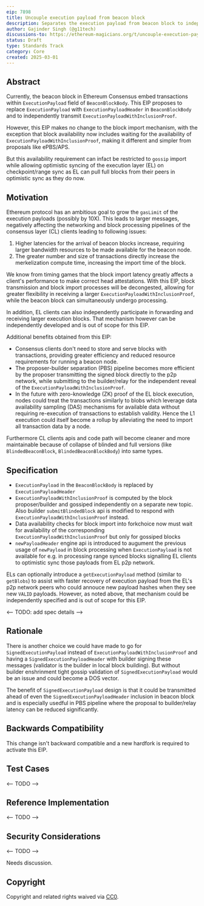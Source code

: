 ```yaml
---
eip: 7898
title: Uncouple execution payload from beacon block
description: Separates the execution payload from beacon block to independently transmit them
author: Gajinder Singh (@g11tech)
discussions-to: https://ethereum-magicians.org/t/uncouple-execution-payload-from-beacon-block/23029
status: Draft
type: Standards Track
category: Core
created: 2025-03-01
---
```


## Abstract

Currently, the beacon block in Ethereum Consensus embed transactions within `ExecutionPayload` field of `BeaconBlockBody`. This EIP proposes to replace `ExecutionPayload` with `ExecutionPayloadHeader` in `BeaconBlockBody` and to independently transmit `ExecutionPayloadWithInclusionProof`.

However, this EIP makes no change to the block import mechanism, with the exception that block availability now includes waiting for the availability of `ExecutionPayloadWithInclusionProof`, making it different and simpler from proposals like ePBS/APS.

But this availability requirement can infact be restricted to `gossip` import while allowing optimistic syncing of the execution layer (EL) on checkpoint/range sync as EL can pull full blocks from their peers in optimistic sync as they do now.

## Motivation

Ethereum protocol has an ambitious goal to grow the `gasLimit` of the execution payloads (possibly by 10X). This leads to larger messages, negatively affecting the networking and block processing pipelines of the consensus layer (CL) clients leading to following issues:

1. Higher latencies for the arrival of beacon blocks increase, requiring larger bandwidth resources to be made available for the beacon node.
2. The greater number and size of transactions directly increase the merkelization compute time, increasing the import time of the block.

We know from timing games that the block import latency greatly affects a client's performance to make correct head attestations. With this EIP, block transmission and block import processes will be decongested, allowing for greater flexibility in receiving a larger `ExecutionPayloadWithInclusionProof`, while the beacon block can simultaneously undergo processing. 

In addition, EL clients can also independently participate in forwarding and receiving larger execution blocks. That mechanism however can be independently developed and is out of scope for this EIP.

Additional benefits obtained from this EIP:

- Consensus clients don't need to store and serve blocks with transactions, providing greater efficiency and reduced resource requirements for running a beacon node.
- The proposer-builder separation (PBS) pipeline becomes more efficient by the proposer transmitting the signed block directly to the p2p network, while submitting to the builder/relay for the independent reveal of the `ExecutionPayloadWithInclusionProof`.
- In the future with zero-knowledge (ZK) proof of the EL block execution, nodes could treat the transactions similarly to blobs which leverage data availability sampling (DAS) mechanisms for available data without requiring re-execution of transactions to establish validity. Hence the L1 execution could itself become a rollup by alleviating the need to import all transaction data by a node.

Furthermore CL clients apis and code path will become cleaner and more maintainable because of collapse of blinded and full versions (like `BlindedBeaconBlock`, `BlindedBeaconBlockBody`) into same types.

## Specification

- `ExecutionPayload` in the `BeaconBlockBody` is replaced by `ExecutionPayloadHeader`
- `ExecutionPayloadWithInclusionProof` is computed by the block proposer/builder and gossiped independently on a separate new topic. Also builder `submitBlindedBlock` api is modified to respond with `ExecutionPayloadWithInclusionProof` instead.
- Data availability checks for block import into forkchoice now must wait for availability of the corresponding `ExecutionPayloadWithInclusionProof` but only for gossiped blocks
- `newPayloadHeader` engine api is introduced to augument the previous usage of `newPayload` in block processing when `ExecutionPayload` is not available for e.g. in processing range synced blocks signalling EL clients to optimistic sync those payloads from EL p2p network.

ELs can optionally introduce a `getExecutionPayload` method (similar to `getBlobs`) to assist with faster recovery of execution payload from the EL's p2p network peers who could annouce new payload hashes when they see new `VALID` payloads. However, as noted above, that mechanism could be independently specified and is out of scope for this EIP.

<-- TODO: add spec details -->

## Rationale

There is another choice we could have made to go for `SignedExecutionPayload` instead of `ExecutionPayloadWithInclusionProof` and having a `SignedExecutionPayloadHeader` with builder signing these messages (validator is the builder in local block building). But without builder enshrinment tight gossip validation of `SignedExecutionPayload` would be an issue and could become a DOS vector.

The benefit of `SignedExecutionPayload` design is that it could be transmitted ahead of even the `SignedExecutionPayloadHeader` inclusion in beacon block and is especially usedful in PBS pipeline where the proposal to builder/relay latency can be reduced significantly.

## Backwards Compatibility

This change isn't backward compatible and a new hardfork is required to activate this EIP.

## Test Cases

<-- TODO -->

## Reference Implementation

<-- TODO -->

## Security Considerations

<-- TODO -->

Needs discussion.

## Copyright

Copyright and related rights waived via [CC0](../LICENSE.md).
